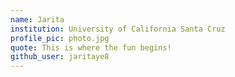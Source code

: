 ```yaml
---
name: Jarita
institution: University of California Santa Cruz
profile_pic: photo.jpg
quote: This is where the fun begins!
github_user: jaritaye8
---
```

